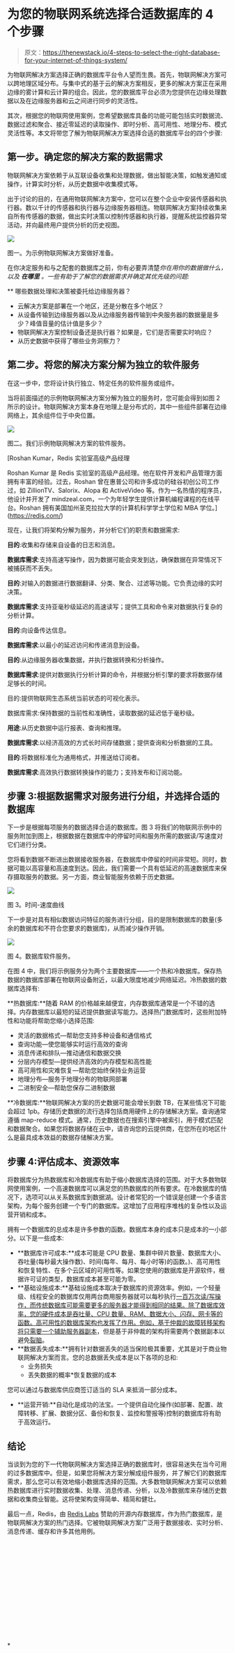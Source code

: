 # 为您的物联网系统选择合适数据库的 4 个步骤

> 原文：<https://thenewstack.io/4-steps-to-select-the-right-database-for-your-internet-of-things-system/>

为物联网解决方案选择正确的数据库平台令人望而生畏。首先，物联网解决方案可以跨地理区域分布。与集中式的基于云的解决方案相反，更多的解决方案正在采用边缘的雾计算和云计算的组合。因此，您的数据库平台必须为您提供在边缘处理数据以及在边缘服务器和云之间进行同步的灵活性。

其次，根据您的物联网使用案例，您希望数据库具备的功能可能包括实时数据流、数据过滤和聚合、接近零延迟的读取操作、即时分析、高可用性、地理分布、模式灵活性等。本文将带您了解为物联网解决方案选择合适的数据库平台的四个步骤:

## 第一步。确定您的解决方案的数据需求

物联网解决方案依赖于从互联设备收集和处理数据，做出智能决策，如触发通知或操作，计算实时分析，从历史数据中收集模式等。

出于讨论的目的，在通用物联网解决方案中，您可以在整个企业中安装传感器和执行器。数以千计的传感器和执行器与边缘服务器相连。物联网解决方案持续收集来自所有传感器的数据，做出实时决策以控制传感器和执行器，提醒系统监控器异常活动，并向最终用户提供分析的历史视图。

![](img/e5c3080a9b5c8ccf6285ac5033646a9c.png)

图一。为示例物联网解决方案做好准备。

在你决定服务和与之配套的数据库之前，你有必要弄清楚*你在用你的数据做什么，以及 ***在哪里*** 。一些有助于了解您的数据需求并确定其优先级的问题:*

 **   哪些数据处理和决策被委托给边缘服务器？
*   云解决方案是部署在一个地区，还是分散在多个地区？
*   从设备传输到边缘服务器以及从边缘服务器传输到中央服务器的数据量是多少？峰值音量的估计值是多少？
*   物联网解决方案控制设备还是执行器？如果是，它们是否需要实时响应？
*   从历史数据中获得了哪些业务洞察力？

## 第二步。将您的解决方案分解为独立的软件服务

在这一步中，您将设计执行独立、特定任务的软件服务或组件。

当将前面描述的示例物联网解决方案分解为独立的服务时，您可能会得到如图 2 所示的设计。物联网解决方案本身在地理上是分布式的，其中一些组件部署在边缘网络上，其余组件位于中央位置。

![](img/b189d993716eac38018264ae9e035993.png)

图二。我们示例物联网解决方案的软件服务。

 [Roshan Kumar，Redis 实验室高级产品经理

Roshan Kumar 是 Redis 实验室的高级产品经理。他在软件开发和产品管理方面拥有丰富的经验。过去，Roshan 曾在惠普公司和许多成功的硅谷初创公司工作过，如 ZillionTV、Salorix、Alopa 和 ActiveVideo 等。作为一名热情的程序员，他设计并开发了 mindzeal.com，一个为年轻学生提供计算机编程课程的在线平台。Roshan 拥有美国加州圣克拉拉大学的计算机科学学士学位和 MBA 学位。](https://redis.com/) 

现在，让我们将架构分解为服务，并分析它们的职责和数据需求:

**目的**:收集和存储来自设备的日志和消息。

**数据库需求**:支持高速写操作，因为数据可能会突发到达，确保数据在异常情况下被捕获而不丢失。

**目的**:对输入的数据进行数据翻译、分类、聚合、过滤等功能。它负责边缘的实时决策。

**数据库需求**:支持亚毫秒级延迟的高速读写；提供工具和命令来对数据执行复杂的分析计算。

**目的**:向设备传达信息。

**数据库需求**:以最小的延迟访问和传递消息到设备。

**目的**:从边缘服务器收集数据，并执行数据转换和分析操作。

**数据库需求**:提供对数据执行分析计算的命令，并根据分析引擎的要求将数据存储足够长的时间。

目的:提供物联网生态系统当前状态的可视化表示。

数据库需求:保持数据的当前性和准确性，读取数据的延迟低于毫秒级。

**用途**:从历史数据中运行报表、查询和推理。

**数据库需求**:以经济高效的方式长时间存储数据；提供查询和分析数据的工具。

**目的**:将数据标准化为通用格式，并推送给订阅者。

**数据库需求**:高效执行数据转换操作的能力；支持发布和订阅功能。

## 步骤 3:根据数据需求对服务进行分组，并选择合适的数据库

下一步是根据每项服务的数据选择合适的数据库。图 3 将我们的物联网示例中的服务附加到图上，根据数据在数据库中的停留时间和服务所需的数据读/写速度对它们进行分类。

您将看到数据不断进出数据接收服务器，在数据库中停留的时间非常短。同时，数据可能以高容量和高速度到达。因此，我们需要一个具有低延迟的高速数据库来保存摄取服务的数据。另一方面，商业智能服务依赖于历史数据。

![](img/6a3cecb1db714835a32b96eaafea0753.png)

图 3。时间-速度曲线

下一步是对具有相似数据访问特征的服务进行分组，目的是限制数据库的数量(多余的数据库和不符合您要求的数据库)，从而减少操作开销。

![](img/a1554e42b1ffbc6b0cf55f24df73aef0.png)

图 4。数据库软件服务。

在图 4 中，我们将示例服务分为两个主要数据库——一个热和冷数据库。保存热数据的数据库部署在物联网设备附近，以最大限度地减少网络延迟。冷热数据的数据库选择有:

**热数据库:**随着 RAM 的价格越来越便宜，内存数据库通常是一个不错的选择。内存数据库以最短的延迟提供数据读写能力。选择热门数据库时，这些附加特性和功能将帮助您缩小选择范围:

*   灵活的数据格式—帮助您支持多种设备和通信格式
*   查询功能—使您能够实时运行高效的查询
*   消息传递和排队—推动通信和数据交换
*   分层内存模型—提供经济高效的内存模型和高性能
*   高可用性和灾难恢复—帮助您始终保持业务运营
*   地理分布—服务于地理分布的物联网部署
*   二进制安全—帮助您保存二进制数据

**冷数据库:**物联网解决方案的历史数据可能会增长到数 TB，在某些情况下可能会超过 1pb。存储历史数据的流行选择包括商用硬件上的存储解决方案。查询通常遵循 map-reduce 模式。通常，历史数据也在搜索引擎中被索引，用于模式匹配和数据聚合。如果您将数据存储在云中，请咨询您的云提供商，在您所在的地区什么是最具成本效益的数据存储解决方案。

## 步骤 4:评估成本、资源效率

将数据库分为热数据库和冷数据库有助于缩小数据库选择的范围。对于大多数物联网使用案例，一个高速数据库可以满足您的热数据库的所有要求。在冷数据库的情况下，选项可以从关系数据库到数据湖。设计者常犯的一个错误是创建一个多语言架构，为每个服务创建一个专门的数据库。这增加了应用程序堆栈的复杂性以及运营开销和成本。

拥有一个数据库的总成本是许多参数的函数。数据库本身的成本只是成本的一小部分。以下是一些成本:

*   **数据库许可成本:**成本可能是 CPU 数量、集群中碎片数量、数据库大小、吞吐量(每秒最大操作数)、时间(每年、每月、每小时等)的函数。)、高可用性和恢复特性、在多个云区域的可用性等。如果您使用的数据库是开源软件，根据许可证的类型，数据库成本甚至可能为零。
*   **基础设施成本:**基础设施成本取决于数据库的资源效率。例如，一个轻量级、线程安全的数据库仅用两台商用服务器就可以每秒执行[一百万次读/写操作，而传统数据库可能需要更多的服务器才能得到相同的结果。除了数据库效率，您的硬件成本是吞吐量、CPU 数量、RAM、数据大小、闪存、网卡等的函数。高可用性的数据库架构也发挥了作用。例如，](https://cloudplatform.googleblog.com/2015/04/a-guy-walks-into-a-NoSQL-bar-and-asks-how-many-servers-to-get-1Mil-ops-a-second.html)[基于仲裁的故障转移架构将只需要一个辅助服务器副本](https://redis.com/redis-enterprise/technology/highly-available-redis/)，但是基于非仲裁的架构将需要两个数据副本以避免[裂脑](https://en.wikipedia.org/wiki/Split-brain_(computing))。
*   **数据丢失成本:**拥有针对数据丢失的适当保险极其重要，尤其是对于商业物联网解决方案而言。您的总数据丢失成本是以下各项的总和:
    *   业务损失
    *   丢失数据的概率*恢复数据的成本

您可以通过与数据库供应商签订适当的 SLA 来抵消一部分成本。

*   **运营开销:**自动化是成功的法宝。一个提供自动化操作(如部署、配置、故障转移、扩展、数据分区、备份和恢复、监控和警报等)控制的数据库将有助于高效运行。

## 结论

当谈到为您的下一代物联网解决方案选择正确的数据库时，很容易迷失在当今可用的过多数据库中。但是，如果您将解决方案分解成组件服务，并了解它们的数据库需求，那么您可以有效地缩小数据库选择的范围。大多数物联网解决方案可以依赖热数据库进行实时数据收集、处理、消息传递、分析，以及冷数据库来存储历史数据和收集商业智能。这将使架构变得简单、精简和健壮。

最后一点，Redis，由 [Redis Labs](https://redis.com/) 赞助的开源内存数据库，作为热门数据库，是物联网解决方案的热门选择。它被物联网解决方案广泛用于数据接收、实时分析、消息传递、缓存和许多其他用例。

<svg xmlns:xlink="http://www.w3.org/1999/xlink" viewBox="0 0 68 31" version="1.1"><title>Group</title> <desc>Created with Sketch.</desc></svg>*